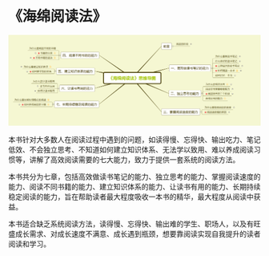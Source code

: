 # 《海绵阅读法》

![image-20240406121622124](images/image-20240406121622124.png)

本书针对大多数人在阅读过程中遇到的问题，如读得慢、忘得快、输出吃力、笔记低效、不会独立思考、不知道如何建立知识体系、无法学以致用、难以养成阅读习惯等，讲解了高效阅读需要的七大能力，致力于提供一套系统的阅读方法。

本书共分为七章，包括高效做读书笔记的能力、独立思考的能力、掌握阅读速度的能力、阅读不同书籍的能力、建立知识体系的能力、让读书有用的能力、长期持续稳定阅读的能力，旨在帮助读者最大程度吸收一本书的精华，最大程度从阅读中获益。

本书适合缺乏系统阅读方法，读得慢、忘得快、输出难的学生、职场人，以及有旺盛成长需求、对成长速度不满意、成长遇到瓶颈，想要靠阅读实现自我提升的读者阅读和学习。
